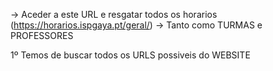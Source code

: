 -> Aceder a este URL e resgatar todos os horarios (https://horarios.ispgaya.pt/geral/)
    -> Tanto como TURMAS e PROFESSORES

1º Temos de buscar todos os URLS possiveis do WEBSITE
